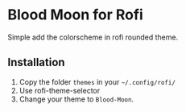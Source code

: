# Blood Moon for Rofi

Simple add the colorscheme in rofi rounded theme.

## Installation

1. Copy the folder `themes` in your `~/.config/rofi/`
2. Use rofi-theme-selector
3. Change your theme to `Blood-Moon`.
